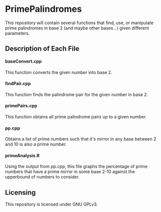 # PrimePalindromes

This repository will contain several functions that find, use, or manipulate prime palindromes in base 2 (and maybe other bases...) given different parameters.

## Description of Each File

#### baseConvert.cpp 

This function converts the given number into base 2.

#### findPair.cpp

This function finds the palindrome pair for the given number in base 2.

#### primePairs.cpp

This function obtains all prime palindrome pairs up to a given number.

#### pp.cpp

Obtains a list of prime numbers such that it's mirror in any base between 2 and 10 is also a prime number.

#### primeAnalysis.R

Using the output from pp.cpp, this file graphs the percentage of prime numbers that have a prime mirror in some base 2-10 against the upperbound of numbers to consider.

## Licensing

This repository is licensed under GNU GPLv3.
